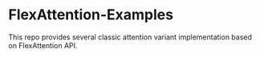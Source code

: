 # FlexAttention-Examples
This repo provides several classic attention variant implementation based on FlexAttention API.
